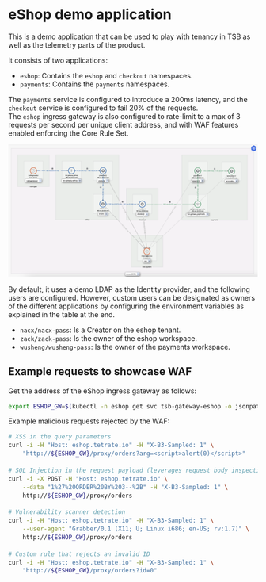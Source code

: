 # eShop demo application

This is a demo application that can be used to play with tenancy in TSB as well as the
telemetry parts of the product.

It consists of two applications:

* `eshop`: Contains the `eshop` and `checkout` namespaces.
* `payments`: Contains the `payments` namespaces.

The `payments` service is configured to introduce a 200ms latency, and the `checkout`
service is configured to fail 20% of the requests.  
The `eshop` ingress gateway is also configured to rate-limit to a max of 3 requests per
second per unique client address, and with WAF features enabled enforcing the Core Rule Set.

![eshop-topology](topology.png)

By default, it uses a demo LDAP as the Identity provider, and the following users
are configured. However, custom users can be designated as owners of the different applications
by configuring the environment variables as explained in the table at the end.

* `nacx/nacx-pass`: Is a Creator on the eshop tenant.
* `zack/zack-pass`: Is the owner of the eshop workspace.
* `wusheng/wusheng-pass`: Is the owner of the payments workspace.

## Example requests to showcase WAF

Get the address of the eShop ingress gateway as follows:

```bash
export ESHOP_GW=$(kubectl -n eshop get svc tsb-gateway-eshop -o jsonpath='{.status.loadBalancer.ingress[0].ip}')
```

Example malicious requests rejected by the WAF:

```bash
# XSS in the query parameters
curl -i -H "Host: eshop.tetrate.io" -H "X-B3-Sampled: 1" \
    "http://${ESHOP_GW}/proxy/orders?arg=<script>alert(0)</script>"

# SQL Injection in the request payload (leverages request body inspection)
curl -i -X POST -H "Host: eshop.tetrate.io" \
    --data "1%27%20ORDER%20BY%203--%2B" -H "X-B3-Sampled: 1" \
    http://${ESHOP_GW}/proxy/orders

# Vulnerability scanner detection
curl -i -H "Host: eshop.tetrate.io" -H "X-B3-Sampled: 1" \
    --user-agent "Grabber/0.1 (X11; U; Linux i686; en-US; rv:1.7)" \
    http://${ESHOP_GW}/proxy/orders

# Custom rule that rejects an invalid ID
curl -i -H "Host: eshop.tetrate.io" -H "X-B3-Sampled: 1" \
    "http://${ESHOP_GW}/proxy/orders?id=0"
```